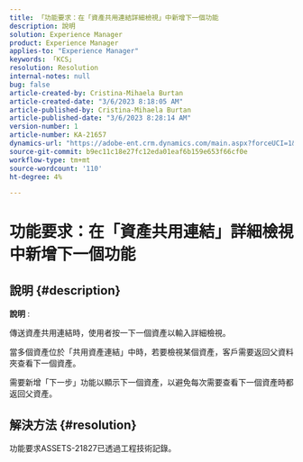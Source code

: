 ```yaml
---
title: 「功能要求：在「資產共用連結詳細檢視」中新增下一個功能
description: 說明
solution: Experience Manager
product: Experience Manager
applies-to: "Experience Manager"
keywords: 「KCS」
resolution: Resolution
internal-notes: null
bug: false
article-created-by: Cristina-Mihaela Burtan
article-created-date: "3/6/2023 8:18:05 AM"
article-published-by: Cristina-Mihaela Burtan
article-published-date: "3/6/2023 8:28:14 AM"
version-number: 1
article-number: KA-21657
dynamics-url: "https://adobe-ent.crm.dynamics.com/main.aspx?forceUCI=1&pagetype=entityrecord&etn=knowledgearticle&id=25ebc868-f7bb-ed11-83ff-6045bd006268"
source-git-commit: b9ec11c18e27fc12eda01eaf6b159e653f66cf0e
workflow-type: tm+mt
source-wordcount: '110'
ht-degree: 4%

---
```


# 功能要求：在「資產共用連結」詳細檢視中新增下一個功能

## 說明 {#description}


<b>說明</b> :

傳送資產共用連結時，使用者按一下一個資產以輸入詳細檢視。

當多個資產位於「共用資產連結」中時，若要檢視某個資產，客戶需要返回父資料夾查看下一個資產。

需要新增「下一步」功能以顯示下一個資產，以避免每次需要查看下一個資產時都返回父資產。




## 解決方法 {#resolution}


功能要求ASSETS-21827已透過工程技術記錄。
